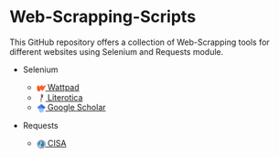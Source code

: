 # Web-Scrapping-Scripts

This GitHub repository offers a collection of Web-Scrapping tools for different websites using Selenium and Requests module.
 <ul>
   <li>Selenium </li>
   <ul>
      <Li>  <a href="https://github.com/andreea-39/Web-Scrapping-Scripts/tree/main/wattpad">   <img src="./assets/images/wattpad-icon.png" height="15" align="center">  Wattpad</a></Li>
      <Li>  <a href="https://github.com/andreea-39/Web-Scrapping-Scripts/tree/main/literotica"><img src="./assets/images/literotica-icon.png" height="15" align="center"> Literotica</a></Li>
      <Li>  <a href="https://github.com/andreea-39/Web-Scrapping-Scripts/tree/main/google_scholar">   <img src="./assets/images/google_scholar-icon.png" height="15" align="center"> Google Scholar</a></Li>
   </ul>
  </ul>
 <ul>
   <li>Requests </li>
   <ul>
      <Li>  <a href="https://github.com/andreea-39/Web-Scrapping-Scripts/tree/main/cisa">   <img src="./assets/images/CISA-icon.png" height="15" align="center"> CISA</a></Li>
   </ul>
  </ul>
